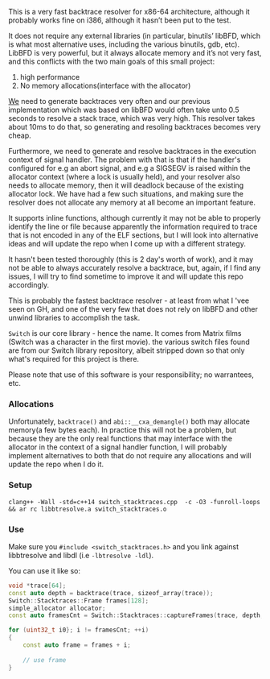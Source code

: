 This is a very fast backtrace resolver for x86-64 architecture, although it probably works fine on i386, although it hasn’t been put to the test.

It does not require any external libraries (in particular, binutils’ libBFD, which is what most alternative uses, including  the various binutils, gdb, etc). LibBFD is very powerful, but it always allocate memory and it’s not very fast, and this conflicts with the two main goals of this small project:

1. high performance
2. No memory allocations(interface with the allocator)

[We](http://phaistosnetworks/gr) need to generate backtraces very often and our previous implementation which was based on libBFD would often take unto 0.5 seconds to resolve a stack trace, which was very high. This resolver takes about 10ms to do that, so generating and resoling backtraces becomes very cheap. 

Furthermore, we need to generate and resolve backtraces in the execution context of signal handler. The problem with that is that if the handler's configured for e.g an abort signal, and e.g a SIGSEGV is raised within the allocator context (where a lock is usually held), and your resolver also needs to allocate memory, then it will deadlock because of the existing allocator lock. We have had a few such situations, and making sure the resolver does not allocate any memory at all become an important feature.

It supports inline functions, although currently it may not be able to properly identify the line or file because apparently the information required to trace that is not encoded in any of the ELF sections, but I will look into alternative ideas and will update the repo when I come up with a different strategy. 

It hasn't been tested thoroughly (this is 2 day's worth of work), and it may not be able to always accurately resolve a backtrace, but, again, if I find any issues, I will try to find sometime to improve it and will update this repo accordingly.

This is probably the fastest backtrace resolver  - at least from what I 'vee seen on GH, and one of the very few that does not rely on libBFD and other unwind libraries to accomplish the task. 

`Switch` is our core library - hence the name. It comes from Matrix films (Switch was a character in the first movie). the various switch files found are from our Switch library repository, albeit stripped down so that only what's required for this project is there.

Please note that use of this software is your responsibility; no warrantees, etc.

### Allocations
Unfortunately, `backtrace()` and `abi::__cxa_demangle()` both may allocate memory(a few bytes each). In practice this will not be a problem, but because they are the only real functions that may interface with the allocator in the context of a signal handler function, I will probably implement alternatives to both that do not require any allocations and will update the repo when I do it. 


### Setup
```
clang++ -Wall -std=c++14 switch_stacktraces.cpp  -c -O3 -funroll-loops  && ar rc libbtresolve.a switch_stacktraces.o
```

### Use
Make sure you `#include <switch_stacktraces.h>` and you link against libbtresolve and libdl  (i.e `-lbtresolve -ldl`). 

You can use it like so:

```cpp
void *trace[64];
const auto depth = backtrace(trace, sizeof_array(trace));
Switch::Stacktraces::Frame frames[128];
simple_allocator allocator;
const auto framesCnt = Switch::Stacktraces::captureFrames(trace, depth, allocator, frames, sizeof_array(frames));

for (uint32_t i0}; i != framesCnt; ++i)
{
	const auto frame = frames + i;
	
	// use frame
}
```
